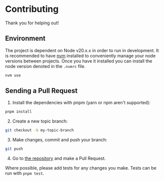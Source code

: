 # Contributing

Thank you for helping out!

## Environment

The project is dependent on Node v20.x.x in order to run in development. It is recommended to have [nvm](https://github.com/nvm-sh/nvm?tab=readme-ov-file#node-version-manager---) installed to conveniently manage your node versions between projects. Once you have it installed you can install the node version denoted in the `.nvmrc` file.

```bash
nvm use
```

## Sending a Pull Request

1. Install the dependencies with pnpm (yarn or npm aren't supported):

```sh
pnpm install
```

2. Create a new topic branch:

```sh
git checkout -b my-topic-branch
```

3. Make changes, commit and push your branch:

```sh
git push
```

4. Go to [the repository](https://github.com/noaignite/accelerator) and make a Pull Request.

<!--
### Trying the changes on the documentation site

The documentation site is built with [framework] and contains examples.
This is a great place to experiment with your changes.

To get started:

```sh
pnpm dev
```

You can now access the documentation site [locally](http://localhost:3000).
 -->

Where possible, please add tests for any changes you make.
Tests can be run with `pnpm test`.
